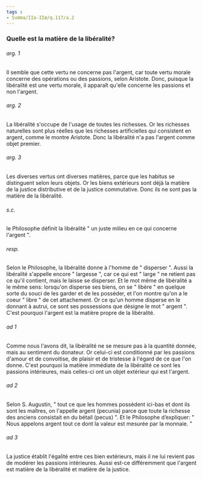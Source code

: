 ```yaml
---
tags : 
- Summa/IIa-IIæ/q.117/a.2
---
```


### Quelle est la matière de la libéralité?

###### arg. 1
Il semble que cette vertu ne concerne pas l'argent, car toute vertu morale concerne des opérations ou des passions, selon Aristote. Donc, puisque la libéralité est une vertu morale, il apparaît qu'elle concerne les passions et non l'argent. 

###### arg. 2
La libéralité s'occupe de l'usage de toutes les richesses. Or les richesses naturelles sont plus réelles que les richesses artificielles qui consistent en argent, comme le montre Aristote. Donc la libéralité n'a pas l'argent comme objet premier. 

###### arg. 3
Les diverses vertus ont diverses matières, parce que les habitus se distinguent selon leurs objets. Or les biens extérieurs sont déjà la matière de la justice distributive et de la justice commutative. Donc ils ne sont pas la matière de la libéralité. 

###### s.c.
le Philosophe définit la libéralité " un juste milieu en ce qui concerne l'argent ". 

###### resp.
Selon le Philosophe, la libéralité donne à l'homme de " disperser ". Aussi la libéralité s'appelle encore " largesse ", car ce qui est " large " ne retient pas ce qu'il contient, mais le laisse se disperser. Et le mot même de libéralité a le même sens: lorsqu'on disperse ses biens, on se " libère " en quelque sorte du souci de les garder et de les posséder, et l'on montre qu'on a le coeur " libre " de cet attachement. Or ce qu'un homme disperse en le donnant à autrui, ce sont ses possessions que désigne le mot " argent ". C'est pourquoi l'argent est la matière propre de la libéralité. 

###### ad 1
Comme nous l'avons dit, la libéralité ne se mesure pas à la quantité donnée, mais au sentiment du donateur. Or celui-ci est conditionné par les passions d'amour et de convoitise, de plaisir et de tristesse à l'égard de ce que l'on donne. C'est pourquoi la matière immédiate de la libéralité ce sont les passions intérieures, mais celles-ci ont un objet extérieur qui est l'argent. 

###### ad 2
Selon S. Augustin, " tout ce que les hommes possèdent ici-bas et dont ils sont les maîtres, on l'appelle argent (pecunia) parce que toute la richesse des anciens consistait en du bétail (pecus) ". Et le Philosophe d’expliquer: " Nous appelons argent tout ce dont la valeur est mesurée par la monnaie. " 

###### ad 3
La justice établit l'égalité entre ces bien extérieurs, mais il ne lui revient pas de modérer les passions intérieures. Aussi est-ce différemment que l'argent est matière de la libéralité et matière de la justice. 

